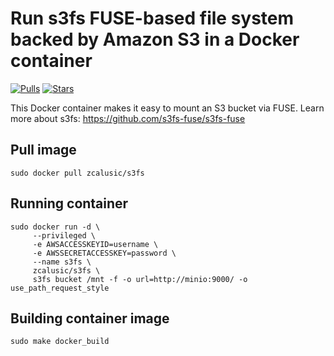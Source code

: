 # Run s3fs FUSE-based file system backed by Amazon S3 in a Docker container

[![Pulls](https://img.shields.io/docker/pulls/zcalusic/s3fs.svg)](https://hub.docker.com/r/zcalusic/s3fs/)
[![Stars](https://img.shields.io/docker/stars/zcalusic/s3fs.svg)](https://hub.docker.com/r/zcalusic/s3fs/)

This Docker container makes it easy to mount an S3 bucket via FUSE.  Learn more about s3fs: <https://github.com/s3fs-fuse/s3fs-fuse>

## Pull image

```
sudo docker pull zcalusic/s3fs
```

## Running container

```
sudo docker run -d \
     --privileged \
     -e AWSACCESSKEYID=username \
     -e AWSSECRETACCESSKEY=password \
     --name s3fs \
     zcalusic/s3fs \
     s3fs bucket /mnt -f -o url=http://minio:9000/ -o use_path_request_style
```

## Building container image

```
sudo make docker_build
```
